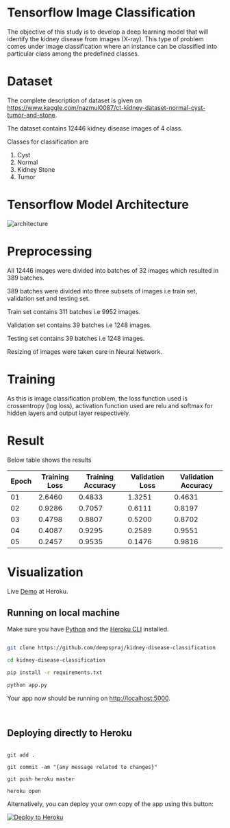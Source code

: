 # Tensorflow Image Classification

The objective of this study is to develop a deep learning model that will identify the kidney disease from images (X-ray). This type of problem comes under image classification where an instance can be classified into particular class among the predefined classes.

# Dataset

The complete description of dataset is given on https://www.kaggle.com/nazmul0087/ct-kidney-dataset-normal-cyst-tumor-and-stone.

The dataset contains 12446 kidney disease images of $4$ class.

Classes for classification are

1. Cyst
2. Normal
3. Kidney Stone
4. Tumor

# Tensorflow Model Architecture

![architecture]()

# Preprocessing

All 12446 images were divided into batches of 32 images which resulted in 389 batches.

389 batches were divided into three subsets of images i.e train set, validation set and testing set.

Train set contains 311 batches i.e 9952 images.

Validation set contains 39 batches i.e 1248 images.

Testing set contains 39 batches i.e 1248 images.

Resizing of images were taken care in Neural Network.

# Training

As this is image classification problem, the loss function used is crossentropy (log loss), activation function used are relu and softmax for hidden layers and output layer respectively.

# Result

Below table shows the results

| Epoch | Training Loss | Training Accuracy | Validation Loss | Validation Accuracy |
| ----- | ------------- | ----------------- | --------------- | ------------------- |
| 01    | 2.6460        | 0.4833            | 1.3251          | 0.4631              |
| 02    | 0.9286        | 0.7057            | 0.6111          | 0.8197              |
| 03    | 0.4798        | 0.8807            | 0.5200          | 0.8702              |
| 04    | 0.4087        | 0.9295            | 0.2589          | 0.9551              |
| 05    | 0.2457        | 0.9535            | 0.1476          | 0.9816              |

# Visualization

Live [Demo](https://kidney-disease-classification.herokuapp.com/) at Heroku.

## Running on local machine

Make sure you have [Python](https://www.python.org/) and the [Heroku CLI](https://devcenter.heroku.com/articles/heroku-cli) installed.

```sh

git clone https://github.com/deepspraj/kidney-disease-classification

cd kidney-disease-classification

pip install -r requirements.txt

python app.py

```

Your app now should be running on [http://localhost:5000](http://localhost:5000/).

<br>

## Deploying directly to Heroku

```

git add .

git commit -am "{any message related to changes}"

git push heroku master

heroku open

```

Alternatively, you can deploy your own copy of the app using this button:

[![Deploy to Heroku](https://www.herokucdn.com/deploy/button.png)](https://heroku.com/deploy)
